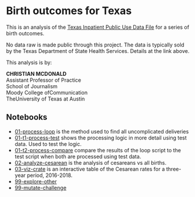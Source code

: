 # Birth outcomes for Texas

This is an analysis of the [Texas Inpatient Public Use Data File](https://www.dshs.texas.gov/thcic/hospitals/Inpatientpudf.shtm) for a series of birth outcomes.

No data raw is made public through this project. The data is typically sold by the Texas Department of State Health Services. Details at the link above.

This analysis is by:

**CHRISTIAN MCDONALD**\
Assistant Professor of Practice\
School of Journalism\
Moody College ofCommunication\
TheUniversity of Texas at Austin

## Notebooks

- [01-process-loop](https://utdata.github.io/thcic-pudf/01-process-loop.html) is the method used to find all uncomplicated deliveries
- [01-t1-process-test](https://utdata.github.io/thcic-pudf/01-t1-process-test.html) shows the processing logic in more detail using test data. Used to test the logic.
- [01-t2-process-compare](https://utdata.github.io/thcic-pudf/01-t2-process-compare.html) compare the results of the loop script to the test script when both are processed using test data.
- [02-analyze-cesarean](https://utdata.github.io/thcic-pudf/02-analyze-cesarean.html) is the analysis of cesareans vs all births.
- [03-viz-crate](https://utdata.github.io/thcic-pudf/03-viz-crate.html) is an interactive table of the Cesarean rates for a three-year period, 2016-2018.
- [99-explore-other](https://utdata.github.io/thcic-pudf/99-explore-other.html)
- [99-mutate-challenge](https://utdata.github.io/thcic-pudf/99-mutate-challenge.html)
